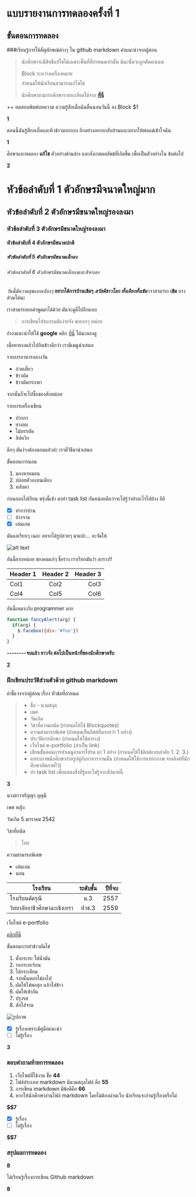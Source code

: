 # แบบรายงานการทดลองครั้งที่ 1

## ขั้นตอนการทดลอง

###เรียนรู้การใช้สัญลักษณ์ต่างๆ ใน github markdown
คำแนะนำจากผู้สอน
> นักศึกษาจะมีสิทธิ์แก้ไขได้เฉพาะพื้นที่ที่กำหนดเท่านั้น มิฉะนั้นจะถูกตัดคะแนน
> 
> Block ระหว่างเครื่องหมาย $$$$ กำหนดให้นักเรียนสามารถแก้ไขได้
> 
> นักศึกษาสามารถศึกษารายละเอียดได้จาก **[ที่นี่](https://ankworld.github.io/2017-10-3-How_to_Write_Github_Markdown.html)**

++ ทดสอบพิมพ์บทความ ความรู้สึกเมื่อฉันตื่นนอนวันนี้ ลง Block $1

**$$$$1**

ตอนนี้ฉันรู้สึกกเบื่อและหิวข้าวมากกกก อีกอย่างอยากกลับบ้านและอยากให้พ่อแม่เข้าใจฉัน

**$$$$1**

ศึกษาและทดลอง **แก้ไข** ตัวอย่างด้านล่าง และสังเกตผลลัพธ์ที่เกิดขึ้น เพื่อเป็นตัวอย่างใน ข้อต่อไป

**$$$$2**

# หัวข้อลำดับที่ 1 ตัวอักษรมีจนาดใหญ่มาก
## หัวข้อลำดับที่ 2 ตัวอักษรมีขนาดใหญ่รองลงมา
### หัวข้อลำดับที่ 3 ตัวอักษรมีขนาดใหญ่รองลงมา
#### หัวข้อลำดับที่ 4 ตัวอักษรมีขนาดปกติ
##### หัวข้อลำดับที่ 5 ตัวอักษรมีขนาดเล็กลง
###### หัวข้อลำดับที่ 6 ตัวอักษรมีขนาดเล็กลงและสีจางลง

_วันนี้มีความสุขแบบเอียงๆ_
**อยากได้การบ้านเข้มๆ**
**_สวัสดีชาวโลก ทั้งเอียงทั้งเข้ม_**
เราสามารถ **เข้ม** บางส่วนได้นะ

เราสามารถยกคำพูดมาได้ด้วย มันจะดูดีไปอีกแบบ
> การเขียนโปรแกรมมันง่ายจัง ขอยากๆ หน่อย

ถ้างงแนะนำให้ใช้ **google** คลิก [ที่นี่](https://www.google.co.th) ได้นะลองดู

เมื่อหายงงแล้วไปกินข้าวดีกว่า เรามีเมนูนำเสนอ

รายการอาหารกลางวัน
- ก๋วยเตี๋ยว
- ข้าวผัด
- ข้าวผัดกระเพา

จากนั้นก็จะไปซื้อของสักหน่อย

รายการเครื่องเขียน
* ปากกา
* ยางลบ
* ไม้บรรทัด
* ลิปควิก

ดึกๆ มันง่วงต้องตอนแล้วล่ะ เรามีวิธีมานำเสนอ

ขั้นตอนการนอน
1. มองหาหมอน
2. ปล่อยตัวลงบนเตียง
3. หลับตา

ก่อนออกไปเรียน พรุ่งนี้เช้า มาทำ task list กันหน่อยดีกว่าจะได้รู้ว่าทำอะไรไปบ้าง อิอิ

- [x] ทำการบ้าน
- [ ] ล้างจาน
- [x] เล่นเกม

มันแลเรียบๆ เนอะ อยากได้รูปสวยๆ มาแปะ... อะจัดให้

![alt text](https://scontent.fbkk5-6.fna.fbcdn.net/v/t1.0-9/20155972_1222776067867584_8222141954943801824_n.jpg?oh=4ecb5096824d2af420a7d68bd1d16323&oe=5A7D4107)

อันนี้ยากหน่อย ของคนแก่ๆ ชื่อราง เราเรียกมันว่า ตาราง!!

| Header 1 | Header 2 | Header 3 |
|----------|:--------:|---------:|
|Col1      |   Col2   |   Col3   |
|Col4      |   Col5   |   Col6   |

อันนี้เหมาะกับ programmer มาก

```javascript
function fancyAlert(arg) {
  if(arg) {
    $.facebox({div:'#foo'})
  }
}
```

**--------จบแล้ว ยาวจัง ต่อไปเป็นหน้าที่ของนักศึกษาครับ**

**$$$$2**


### ฝึกเขียนประวัติส่วนตัวด้วย github markdown
คำชี้แจงจากผู้สอน เรื่อง หัวข้อที่กำหนด
> - ชื่อ - นามสกุล
> - เพศ
> - วันเกิด
> - วิชาที่ความถนัด (กำหนดให้ใช้ Blockquotes)
> - ความสามารถพิเศษ (กำหนดเป็นลิสต์ที่มากกว่า 1 อย่าง)
> - ประวัติการศึกษา (กำหนดให้ใช้ตาราง)
> - เว็บไซต์ e-portfolio (ทำเป็น link)
> - เขียนขั้นตอนการทำเมนูอาหารโปรด มา 1 อย่าง (กำหนดให้ใช้ลิสต์แบบลำดับ 1. 2. 3.)
> - แทรกภาพนักศึกษาถ่ายรูปคู่กับอาหารจานนั้น (กำหนดให้ใช้การแทรกภาพ จากลิงค์ที่นักศึกษาอัพภาพไว้)
> - ทำ task list เพื่อแสดงสิ่งที่รู้และไม่รู้จากสัปดาห์นี้

**$$$$3**

นางสาวจรัญญา บุญมี

เพศ หญิง

วันเกิด 5 มกราคม 2542

วิชาที่ถนัด
> ไทย

ความสามารถพิเศษ
- เล่นเกม
- นอน

| โรงเรียน | ระดับชั้น | ปีที่จบ |
|----------|:--------:|---------:|
|โรงเรียนดัดรุณี      |   ม.3   |   2557   |
|วิทยาลัยอาชีวศึกษาฉะเชิงเทรา      |   ปวช.3   |   2559   |

เว็บไซต์ e-portfolio

[คลิกที่นี่]("https://sites.google.com/site/jaranyaboonmee/khxmul-nakreiyn-naksuksa")

ขั้นตอนการทำข้าวผัดไข่
1. ตั้งกระทะ ใส่น้ำมัน
2. รอกระทะร้อน
3. ใส่กระเทียม
4. จากนั้นตอกไข่ลงไป
5. ผัดให้ไข่พอสุก แล้วใส่ข้าว
6. ผัดให้เข้ากัน
7. ปรุงรส
8. ตักใส่จาน

![รูปภาพ](https://8eb67783-a-62cb3a1a-s-sites.googlegroups.com/site/jaranyaboonmee/khxmul-nakreiyn-naksuksa/20401267_1537514066307912_846236017_n.jpg?attachauth=ANoY7cpsaa0sHz-qSPmpbSCVaspH7queMUH7-3qioe-59TEPw33Fc5ANrbH89Eal1S9HR_VCdgbXdoIfsfa4Ij9x1P5YHj6aF5j8ZhpbMOo5nlMiIJu7P3k8q5UmQhsCIrVJyIRZMV49Bv5UFl5SU7I1SH2bi48aDE0GlZKWqm1ddwbYlgmvDoKqyA9EwDMBpX2JPLM9b6e_swGj21U0LdUvvs4Ex8KAsLxZiYbVUgPLbqDvlyHd3QePuIg4wSU7nODPc1O6hzXacaa8Ydg8R5EaoQZVAiRNpx62nfopeeN67kqdvIdSngA%3D&attredirects=0)

- [x] รู้เรื่องเพราะมีคู่มือแนะนำ
- [ ] ไม่รู้เรื่อง

**$$$$3**

### ตอบคำถามท้ายการทดลอง

1. เว็บไซต์ที่ใช้งาน ชื่อ **$4    4$**
2. ไฟล์ประเภท markdown มีนามสกุลไฟล์ คือ **$5   5$**
3. การเขียน markdown มีข้อดีคือ **$6   6$** 
4. หากให้นักศึกษาอ่านไฟล์ markdown โดยไม่ต้องผ่านเว็บ นักเรียนจะอ่านรู้เรื่องหรือไม่ 

**$$7** 

- [x] รู้เรื่อง  
- [ ] ไม่รู้เรื่อง

**$$7** 

### สรุปผลการทดลอง

**$$$$8**

ได้เรียนรู้เรื่องการเขียน Github markdown

**$$$$8**
